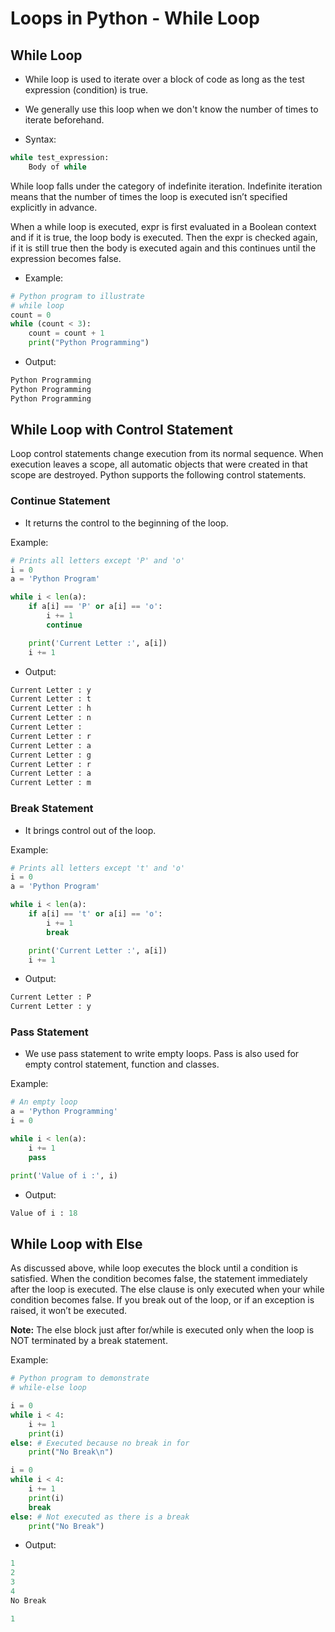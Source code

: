 # Loops in Python - While Loop

## While Loop

- While loop is used to iterate over a block of code as long as the test expression (condition) is true.

- We generally use this loop when we don't know the number of times to iterate beforehand.

- Syntax:

```python
while test_expression:
    Body of while
```

While loop falls under the category of indefinite iteration. Indefinite iteration means that the number of times the loop is executed isn’t specified explicitly in advance. 

When a while loop is executed, expr is first evaluated in a Boolean context and if it is true, the loop body is executed. Then the expr is checked again, if it is still true then the body is executed again and this continues until the expression becomes false.

- Example:

```python
# Python program to illustrate
# while loop
count = 0
while (count < 3):
    count = count + 1
    print("Python Programming")
```

- Output:

```python
Python Programming
Python Programming
Python Programming
```

## While Loop with Control Statement

Loop control statements change execution from its normal sequence. When execution leaves a scope, all automatic objects that were created in that scope are destroyed. Python supports the following control statements.

### Continue Statement

- It returns the control to the beginning of the loop.

Example:

```python
# Prints all letters except 'P' and 'o'
i = 0
a = 'Python Program'

while i < len(a):
    if a[i] == 'P' or a[i] == 'o':
        i += 1
        continue

    print('Current Letter :', a[i])
    i += 1
```

- Output:

```python
Current Letter : y
Current Letter : t
Current Letter : h
Current Letter : n
Current Letter :
Current Letter : r
Current Letter : a
Current Letter : g
Current Letter : r
Current Letter : a
Current Letter : m
```

### Break Statement

- It brings control out of the loop.

Example:

```python
# Prints all letters except 't' and 'o'
i = 0
a = 'Python Program'

while i < len(a):
    if a[i] == 't' or a[i] == 'o':
        i += 1
        break

    print('Current Letter :', a[i])
    i += 1
```

- Output:

```python
Current Letter : P
Current Letter : y
```

### Pass Statement

- We use pass statement to write empty loops. Pass is also used for empty control statement, function and classes.

Example:

```python
# An empty loop
a = 'Python Programming'
i = 0

while i < len(a):
    i += 1
    pass

print('Value of i :', i)
```

- Output:

```python
Value of i : 18
```

## While Loop with Else

As discussed above, while loop executes the block until a condition is satisfied. When the condition becomes false, the statement immediately after the loop is executed. The else clause is only executed when your while condition becomes false. If you break out of the loop, or if an exception is raised, it won’t be executed.

**Note:** The else block just after for/while is executed only when the loop is NOT terminated by a break statement.

Example:

```python
# Python program to demonstrate
# while-else loop

i = 0
while i < 4:
    i += 1
    print(i)
else: # Executed because no break in for
    print("No Break\n")

i = 0
while i < 4:
    i += 1
    print(i)
    break
else: # Not executed as there is a break
    print("No Break")
```

- Output:

```python
1
2
3
4
No Break

1
```